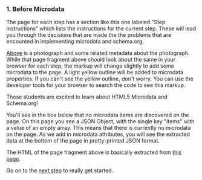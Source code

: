 ### 1. Before Microdata

The page for each step has a section like this one labeled "Step Instructions" 
which lists the instructions 
for the current step. These will lead you through the decisions that are made
the the problems that are encounted in implementing microdata and schema.org.

[Above](#page_name) is a photograph and some related metadata about the photograph. While 
that page fragment above should look about the same in your browser for each step, 
the markup will change slightly to add some microdata to the page. A light 
yellow outline will be added to microdata properties. If you can't see the
yellow outline, don't worry. You can use the developer
tools for your browser to search the code to see this markup.

Those students are excited to learn about HTML5 Microdata and Schema.org!

You'll see in the box below that no microdata items are discovered on the 
page. On this page you see a JSON Object, with the single key "items" with a
value of an empty array. This means that there is currently no microdata on the
page. As we add
in microdata attributes, you will see the extracted data at the bottom of the 
page in pretty-printed JSON format.

The HTML of the page fragment above is basically extracted from 
[this page](http://d.lib.ncsu.edu/collections/catalog/0004493).

Go on to the [next step](/steps/2.html) to really get started.